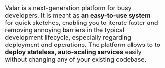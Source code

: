 <span style="font-size: 1.25rem">Valar is a next-generation platform for busy developers.
It is meant as **an easy-to-use system** for quick sketches,
enabling you to iterate faster and removing annoying barriers
in the typical development lifecycle, especially regarding deployment
and operations. The platform allows to to **deploy stateless, auto-scaling services** easily without changing any of your existing codebase.</span>


